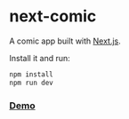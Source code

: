 # next-comic

A comic app built with [Next.js](https://github.com/zeit/next.js).

Install it and run:

```sh
npm install
npm run dev
```

### [Demo](https://next-comic.vercel.app/)
